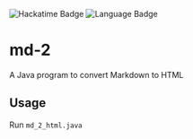 ![Hackatime Badge](https://hackatime-badge.hackclub.com/U0812AA7ELD/md-2?color=00a19c)
![Language Badge](https://img.shields.io/badge/language-Java-5382a1)
# md-2
A Java program to convert Markdown to HTML

## Usage
Run `md_2_html.java`
